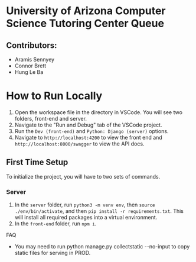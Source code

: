 # University of Arizona Computer Science Tutoring Center Queue

## Contributors:
- Aramis Sennyey
- Connor Brett
- Hung Le Ba

# How to Run Locally
1. Open the workspace file in the directory in VSCode. You will see two folders, front-end and server.
2. Navigate to the "Run and Debug" tab of the VSCode project.
3. Run the `Dev (front-end)` and `Python: Django (server)` options.
4. Navigate to `http://localhost:4200` to view the front end and `http://localhost:8000/swagger` to view the API docs.

## First Time Setup
To initialize the project, you will have to two sets of commands.
### Server
1. In the `server` folder, run `python3 -m venv env`, then `source ./env/bin/activate`, and then `pip install -r requirements.txt`. This will install all required packages into a virtual environment.
2. In the `front-end` folder, run `npm i`.

FAQ
- You may need to run python manage.py collectstatic --no-input to copy static files for serving in PROD.
